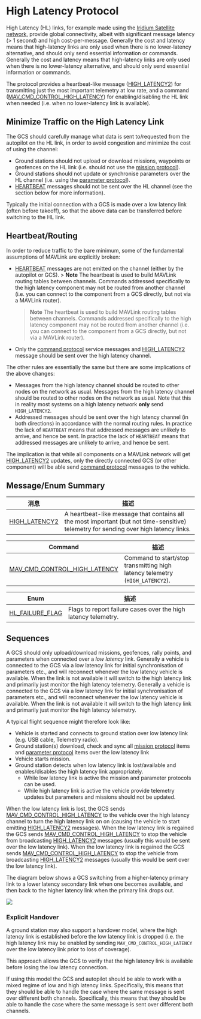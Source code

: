 # High Latency Protocol

High Latency (HL) links, for example made using the [Iridium Satellite network](https://www.iridium.com/), provide global connectivity, albeit with significant message latency (> 1 second) and high cost-per-message. Generally the cost and latency means that high-latency links are only used when there is no lower-latency alternative, and should only send essential information or commands. Generally the cost and latency means that high-latency links are only used when there is no lower-latency alternative, and should only send essential information or commands.

The protocol provides a heartbeat-like message ([HIGH_LATENCY2](#HIGH_LATENCY2)) for transmitting just the most important telemetry at low rate, and a command ([MAV_CMD_CONTROL_HIGH_LATENCY](#MAV_CMD_CONTROL_HIGH_LATENCY)) for enabling/disabling the HL link when needed (i.e. when no lower-latency link is available).

## Minimize Traffic on the High Latency Link

The GCS should carefully manage what data is sent to/requested from the autopilot on the HL link, in order to avoid congestion and minimize the cost of using the channel:

- Ground stations should not upload or download missions, waypoints or geofences on the HL link (i.e. should not use the [mission protocol](../services/mission.md)).
- Ground stations should not update or synchronise parameters over the HL channel (i.e. using the [parameter protocol](../services/parameter.md)).
- [HEARTBEAT](../messages/common.md#HEARTBEAT) messages should not be sent over the HL channel (see the section below for more information).

Typically the initial connection with a GCS is made over a low latency link (often before takeoff), so that the above data can be transferred before switching to the HL link.

## Heartbeat/Routing

In order to reduce traffic to the bare minimum, some of the fundamental assumptions of MAVLink are explicitly broken:

- [HEARTBEAT](../messages/common.md#HEARTBEAT) messages are not emitted on the channel (either by the autopilot or GCS). > **Note** The heartbeat is used to build MAVLink routing tables between channels. Commands addressed specifically to the high latency component may not be routed from another channel (i.e. you can connect to the component from a GCS directly, but not via a MAVLink router).

  > **Note** The heartbeat is used to build MAVLink routing tables between channels. Commands addressed specifically to the high latency component may not be routed from another channel (i.e. you can connect to the component from a GCS directly, but not via a MAVLink router).
- Only the [command protocol](../services/command.md) service messages and [HIGH_LATENCY2](#HIGH_LATENCY2) message should be sent over the high latency channel.

The other rules are essentially the same but there are some implications of the above changes:

- Messages from the high latency channel should be routed to other nodes on the network as usual. Messages from the high latency channel should be routed to other nodes on the network as usual. Note that this in reality most systems on a high latency network **only** send `HIGH_LATENCY2`.
- Addressed messages should be sent over the high latency channel (in both directions) in accordance with the normal routing rules. In practice the lack of `HEARTBEAT` means that addressed messages are unlikely to arrive, and hence be sent. In practice the lack of `HEARTBEAT` means that addressed messages are unlikely to arrive, and hence be sent.

The implication is that while all components on a MAVLink network will get [HIGH_LATENCY2](#HIGH_LATENCY2) updates, only the directly connected GCS (or other component) will be able send [command protocol](../services/command.md) messages to the vehicle.

## Message/Enum Summary

| 消息                                                                            | 描述                                                                                                                                    |
| ----------------------------------------------------------------------------- | ------------------------------------------------------------------------------------------------------------------------------------- |
| <a id="HIGH_LATENCY2"></a>[HIGH_LATENCY2](../messages/common.md#HIGH_LATENCY2) | A heartbeat-like message that contains all the most important (but not time-sensitive) telemetry for sending over high latency links. |

| Command                                                                                                         | 描述                                                                           |
| --------------------------------------------------------------------------------------------------------------- | ---------------------------------------------------------------------------- |
| <a id="MAV_CMD_CONTROL_HIGH_LATENCY"></a>[MAV_CMD_CONTROL_HIGH_LATENCY](../messages/common.md#MAV_CMD_CONTROL_HIGH_LATENCY) | Command to start/stop transmitting high latency telemetry (`HIGH_LATENCY2`). |

| Enum                                                                                | 描述                                                             |
| ----------------------------------------------------------------------------------- | -------------------------------------------------------------- |
| <a id="HL_FAILURE_FLAG"></a>[HL_FAILURE_FLAG](../messages/common.md#HL_FAILURE_FLAG) | Flags to report failure cases over the high latency telemetry. |

## Sequences

A GCS should only upload/download missions, geofences, rally points, and parameters when connected over a _low latency_ link. Generally a vehicle is connected to the GCS via a low latency link for initial synchronisation of parameters etc., and will reconnect whenever the low latency vehicle is available. When the link is not available it will switch to the high latency link and primarily just monitor the high latency telemetry. Generally a vehicle is connected to the GCS via a low latency link for initial synchronisation of parameters etc., and will reconnect whenever the low latency vehicle is available. When the link is not available it will switch to the high latency link and primarily just monitor the high latency telemetry.

A typical flight sequence might therefore look like:

- Vehicle is started and connects to ground station over low latency link (e.g. USB cable, Telemetry radio).
- Ground station(s) download, check and sync all [mission protocol](../services/mission.md) items and [parameter protocol](../services/parameter.md) items over the low latency link
- Vehicle starts mission.
- Ground station detects when low latency link is lost/available and enables/disables the high latency link appropriately.
  - While low latency link is active the mission and parameter protocols can be used.
  - While high latency link is active the vehicle provide telemetry updates but parameters and missions should not be updated.

When the low latency link is lost, the GCS sends [MAV_CMD_CONTROL_HIGH_LATENCY](#MAV_CMD_CONTROL_HIGH_LATENCY) to the vehicle over the high latency channel to turn the high latency link on on (causing the vehicle to start emitting [HIGH_LATENCY2](#HIGH_LATENCY2) messages). When the low latency link is regained the GCS sends [MAV_CMD_CONTROL_HIGH_LATENCY](#MAV_CMD_CONTROL_HIGH_LATENCY) to stop the vehicle from broadcasting [HIGH_LATENCY2](#HIGH_LATENCY2) messages (usually this would be sent over the low latency link). When the low latency link is regained the GCS sends [MAV_CMD_CONTROL_HIGH_LATENCY](#MAV_CMD_CONTROL_HIGH_LATENCY) to stop the vehicle from broadcasting [HIGH_LATENCY2](#HIGH_LATENCY2) messages (usually this would be sent over the low latency link).

The diagram below shows a GCS switching from a higher-latency primary link to a lower latency secondary link when one becomes available, and then back to the higher latency link when the primary link drops out.

[![](https://mermaid.ink/img/eyJjb2RlIjoic2VxdWVuY2VEaWFncmFtO1xuICAgIHBhcnRpY2lwYW50IEdDU1xuICAgIHBhcnRpY2lwYW50IERyb25lXG4gICAgTm90ZSBvdmVyIEdDUyxEcm9uZTogRHJvbmUgY29ubmVjdGVkIG92ZXIgSEwgY29ubmVjdGlvblxuICAgIERyb25lLT4-R0NTOiBISUdIX0xBVEVOQ1kyXG4gICAgRHJvbmUtPj5HQ1M6IC4uLlxuICAgIE5vdGUgb3ZlciBHQ1MsRHJvbmU6IExvd2VyIGxhdGVuY3kgY29ubmVjdGlvbiBhdmFpbGFibGUuIFN0b3AgSEwgY29ubmVjdGlvbi5cbiAgICBHQ1MtPj5Ecm9uZTogTUFWX0NNRF9DT05UUk9MX0hJR0hfTEFURU5DWShwYXJhbTE9MClcbiAgICBEcm9uZS0-PkdDUzogTm9ybWFsIGxhdGVuY3kgbWVzc2FnZXMgb3ZlciBuZXcgY2hhbm5lbC4uLlxuICAgIE5vdGUgb3ZlciBHQ1MsRHJvbmU6IFByaW1hcnkgY29ubmVjdGlvbiBkcm9wcyBvdXQuIFN0YXJ0IEhMIGNvbm5lY3Rpb24uXG4gICAgR0NTLT4-RHJvbmU6IE1BVl9DTURfQ09OVFJPTF9ISUdIX0xBVEVOQ1kocGFyYW0xPTEpXG4gICAgRHJvbmUtPj5HQ1M6IEhJR0hfTEFURU5DWTIiLCJtZXJtYWlkIjp7InRoZW1lIjoiZGVmYXVsdCJ9LCJ1cGRhdGVFZGl0b3IiOmZhbHNlfQ)](https://mermaid-js.github.io/mermaid-live-editor/#/edit/eyJjb2RlIjoic2VxdWVuY2VEaWFncmFtO1xuICAgIHBhcnRpY2lwYW50IEdDU1xuICAgIHBhcnRpY2lwYW50IERyb25lXG4gICAgTm90ZSBvdmVyIEdDUyxEcm9uZTogRHJvbmUgY29ubmVjdGVkIG92ZXIgSEwgY29ubmVjdGlvblxuICAgIERyb25lLT4-R0NTOiBISUdIX0xBVEVOQ1kyXG4gICAgRHJvbmUtPj5HQ1M6IC4uLlxuICAgIE5vdGUgb3ZlciBHQ1MsRHJvbmU6IExvd2VyIGxhdGVuY3kgY29ubmVjdGlvbiBhdmFpbGFibGUuIFN0b3AgSEwgY29ubmVjdGlvbi5cbiAgICBHQ1MtPj5Ecm9uZTogTUFWX0NNRF9DT05UUk9MX0hJR0hfTEFURU5DWShwYXJhbTE9MClcbiAgICBEcm9uZS0-PkdDUzogTm9ybWFsIGxhdGVuY3kgbWVzc2FnZXMgb3ZlciBuZXcgY2hhbm5lbC4uLlxuICAgIE5vdGUgb3ZlciBHQ1MsRHJvbmU6IFByaW1hcnkgY29ubmVjdGlvbiBkcm9wcyBvdXQuIFN0YXJ0IEhMIGNvbm5lY3Rpb24uXG4gICAgR0NTLT4-RHJvbmU6IE1BVl9DTURfQ09OVFJPTF9ISUdIX0xBVEVOQ1kocGFyYW0xPTEpXG4gICAgRHJvbmUtPj5HQ1M6IEhJR0hfTEFURU5DWTIiLCJtZXJtYWlkIjp7InRoZW1lIjoiZGVmYXVsdCJ9LCJ1cGRhdGVFZGl0b3IiOmZhbHNlfQ)

### Explicit Handover

A ground station may also support a handover model, where the high latency link is established before the low latency link is dropped (i.e. the high latency link may be enabled by sending `MAV_CMD_CONTROL_HIGH_LATENCY` over the low latency link prior to loss of coverage).

This approach allows the GCS to verify that the high latency link is available before losing the low latency connection.

If using this model the GCS and autopilot should be able to work with a mixed regime of low and high latency links. Specifically, this means that they should be able to handle the case where the same message is sent over different both channels. Specifically, this means that they should be able to handle the case where the same message is sent over different both channels.
